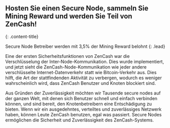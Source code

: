 ## Hosten Sie einen Secure Node, sammeln Sie Mining Reward und werden Sie Teil von ZenCash!
{: .content-title}

Secure Node Betreiber werden mit 3,5% der Mining Reward belohnt
{: .lead}

Eine der ersten Sicherheitsfunktionen von ZenCash war die Verschlüsselung der Inter-Node-Kommunikation. Dies wurde implementiert, und jetzt sieht die ZenCash-Node-Kommunikation wie jeder andere verschlüsselte Internet-Datenverkehr statt wie Bitcoin-Verkehr aus. Dies hilft, die Art der stattfindenden Aktivität zu verbergen, wodurch es weniger wahrscheinlich wird, dass ZenCash Benutzer und Knoten blockiert sind.

Aus Gründen der Zuverlässigkeit möchten wir Tausende secure nodes auf der ganzen Welt, mit denen sich Benutzer schnell und einfach verbinden können, und sind bereit, den Knotenbetreibern eine Entschädigung zu bieten. Wenn wir ein ausgedehntes, verteiltes und zuverlässiges Netzwerk haben, können Leute ZenCash benutzen, egal was passiert. Secure Nodes ermöglichen die Sicherheit und Zuverlässigkeit des ZenCash-Systems.
